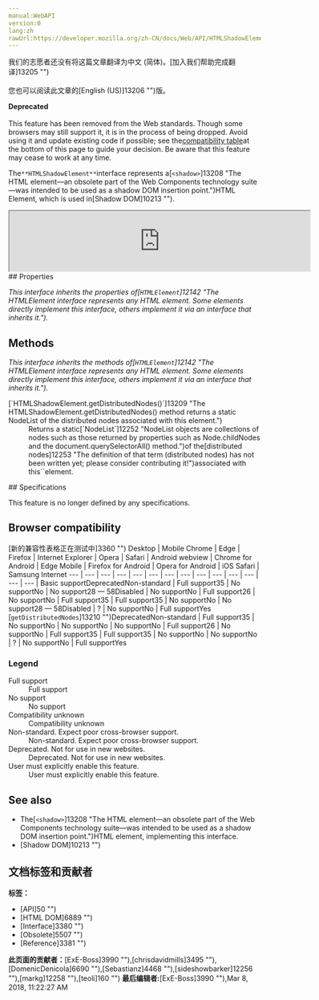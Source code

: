 ```yaml
---
manual:WebAPI
version:0
lang:zh
rawUrl:https://developer.mozilla.org/zh-CN/docs/Web/API/HTMLShadowElement
---
```




<bdi>我们的志愿者还没有将这篇文章翻译为<bdi>中文 (简体)</bdi>。[加入我们帮助完成翻译]13205 "")<br></br>您也可以阅读此文章的[English (US)]13206 "")版。</bdi>






**Deprecated**<br></br>This feature has been removed from the Web standards. Though some browsers may still support it, it is in the process of being dropped. Avoid using it and update existing code if possible; see the[compatibility table](%2788#Browser_compatibility "")at the bottom of this page to guide your decision. Be aware that this feature may cease to work at any time.





The`**HTMLShadowElement**`interface represents a[`<shadow>`]13208 "The HTML <shadow> element—an obsolete part of the Web Components technology suite—was intended to be used as a shadow DOM insertion point.")HTML Element, which is used in[Shadow DOM]10213 "").

<iframe src='https://mdn.mozillademos.org/en-US/docs/Web/API/HTMLShadowElement$samples/inheritance_diagram?revision=1365458' width='600' height='120'></iframe>
## Properties<a name="Properties"></a>


<em>This interface inherits the properties of[`HTMLElement`]12142 "The HTMLElement interface represents any HTML element. Some elements directly implement this interface, others implement it via an interface that inherits it.").</em>


## Methods<a name="Methods"></a>


<em>This interface inherits the methods of[`HTMLElement`]12142 "The HTMLElement interface represents any HTML element. Some elements directly implement this interface, others implement it via an interface that inherits it.").</em>

<dl><dt>[`HTMLShadowElement.getDistributedNodes()`]13209 "The HTMLShadowElement.getDistributedNodes() method returns a static NodeList of the distributed nodes associated with this <shadow> element.")</dt><dd>Returns a static[`NodeList`]12252 "NodeList objects are collections of nodes such as those returned by properties such as Node.childNodes and the document.querySelectorAll() method.")of the[distributed nodes]12253 "The definition of that term (distributed nodes) has not been written yet; please consider contributing it!")associated with this`<shadow>`element.</dd></dl>
## Specifications<a name="Specifications"></a>


This feature is no longer defined by any specifications.


## Browser compatibility<a name="Browser_compatibility"></a>
[新的兼容性表格正在测试中<i></i>]3360 "")
<abbr>Desktop<i></i></abbr> | <abbr>Mobile<i></i></abbr> 
<abbr>Chrome<i></i></abbr> | <abbr>Edge<i></i></abbr> | <abbr>Firefox<i></i></abbr> | <abbr>Internet Explorer<i></i></abbr> | <abbr>Opera<i></i></abbr> | <abbr>Safari<i></i></abbr> | <abbr>Android webview<i></i></abbr> | <abbr>Chrome for Android<i></i></abbr> | <abbr>Edge Mobile<i></i></abbr> | <abbr>Firefox for Android<i></i></abbr> | <abbr>Opera for Android<i></i></abbr> | <abbr>iOS Safari<i></i></abbr> | <abbr>Samsung Internet<i></i></abbr> 
 ---  |  ---  |  ---  |  ---  |  ---  |  ---  |  ---  |  ---  |  ---  |  ---  |  ---  |  ---  |  ---  |  ---  | 
Basic support<abbr>Deprecated<i></i></abbr><abbr>Non-standard<i></i></abbr> | <abbr>Full support</abbr>35 | <abbr>No support</abbr>No | <abbr>No support</abbr>28 — 58<abbr>Disabled<i></i></abbr> | <abbr>No support</abbr>No | <abbr>Full support</abbr>26 | <abbr>No support</abbr>No | <abbr>Full support</abbr>35 | <abbr>Full support</abbr>35 | <abbr>No support</abbr>No | <abbr>No support</abbr>28 — 58<abbr>Disabled<i></i></abbr> | <abbr>?</abbr> | <abbr>No support</abbr>No | <abbr>Full support</abbr>Yes 
[`getDistributedNodes`]13210 "")<abbr>Deprecated<i></i></abbr><abbr>Non-standard<i></i></abbr> | <abbr>Full support</abbr>35 | <abbr>No support</abbr>No | <abbr>No support</abbr>No | <abbr>No support</abbr>No | <abbr>Full support</abbr>26 | <abbr>No support</abbr>No | <abbr>Full support</abbr>35 | <abbr>Full support</abbr>35 | <abbr>No support</abbr>No | <abbr>No support</abbr>No | <abbr>?</abbr> | <abbr>No support</abbr>No | <abbr>Full support</abbr>Yes 


### Legend<a name="Legend"></a>
<dl><dt><abbr>Full support</abbr></dt><dd>Full support</dd><dt><abbr>No support</abbr></dt><dd>No support</dd><dt><abbr>Compatibility unknown</abbr></dt><dd>Compatibility unknown</dd><dt><abbr>Non-standard. Expect poor cross-browser support.<i></i></abbr></dt><dd>Non-standard. Expect poor cross-browser support.</dd><dt><abbr>Deprecated. Not for use in new websites.<i></i></abbr></dt><dd>Deprecated. Not for use in new websites.</dd><dt><abbr>User must explicitly enable this feature.<i></i></abbr></dt><dd>User must explicitly enable this feature.</dd></dl>

## See also<a name="See_also"></a>

* The[`<shadow>`]13208 "The HTML <shadow> element—an obsolete part of the Web Components technology suite—was intended to be used as a shadow DOM insertion point.")HTML element, implementing this interface.
* [Shadow DOM]10213 "")



## 文档标签和贡献者
**标签：**
* [API]50 "")
* [HTML DOM]6889 "")
* [Interface]3380 "")
* [Obsolete]5507 "")
* [Reference]3381 "")

**此页面的贡献者：**[ExE-Boss]3990 ""),[chrisdavidmills]3495 ""),[DomenicDenicola]6690 ""),[Sebastianz]4468 ""),[sideshowbarker]12256 ""),[markg]12258 ""),[teoli]160 "")
**最后编辑者:**[ExE-Boss]3990 ""),<time>Mar 8, 2018, 11:22:27 AM</time>


